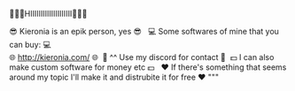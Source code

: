 👋👋👋HIIIIIIIIIIIIIIIIIIII👋👋👋

😎 Kieronia is an epik person, yes 😎‏‏‎ ‎‏‏‎ ‎
💻 Some softwares of mine that you can buy: 💻   ‏‏‎ ‎  
🌐 http://kieronia.com/ 🌐‏‏‎ ‎
📝 ^^ Use my discord for contact 📝‏‏‎ ‎
💵 I can also make custom software for money etc 💵 ‏‏‎ ‎
❤️️ If there's something that seems around my topic I'll make it and distrubite it for free ❤️️
"""

